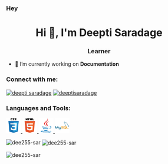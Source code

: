 ### Hey

<h1 align="center">Hi 👋, I'm Deepti Saradage</h1>
<h3 align="center">Learner</h3>

- 🔭 I’m currently working on **Documentation**

<h3 align="left">Connect with me:</h3>
<p align="left">
<a href="https://instagram.com/deepti saradage" target="blank"><img align="center" src="https://raw.githubusercontent.com/rahuldkjain/github-profile-readme-generator/master/src/images/icons/Social/instagram.svg" alt="deepti saradage" height="30" width="40" /></a>
<a href="https://www.hackerrank.com/deeptisaradage" target="blank"><img align="center" src="https://raw.githubusercontent.com/rahuldkjain/github-profile-readme-generator/master/src/images/icons/Social/hackerrank.svg" alt="deeptisaradage" height="30" width="40" /></a>
</p>

<h3 align="left">Languages and Tools:</h3>
<p align="left"> <a href="https://www.w3schools.com/css/" target="_blank"> <img src="https://raw.githubusercontent.com/devicons/devicon/master/icons/css3/css3-original-wordmark.svg" alt="css3" width="40" height="40"/> </a> <a href="https://www.w3.org/html/" target="_blank"> <img src="https://raw.githubusercontent.com/devicons/devicon/master/icons/html5/html5-original-wordmark.svg" alt="html5" width="40" height="40"/> </a> <a href="https://www.java.com" target="_blank"> <img src="https://raw.githubusercontent.com/devicons/devicon/master/icons/java/java-original.svg" alt="java" width="40" height="40"/> </a> <a href="https://www.mysql.com/" target="_blank"> <img src="https://raw.githubusercontent.com/devicons/devicon/master/icons/mysql/mysql-original-wordmark.svg" alt="mysql" width="40" height="40"/> </a> </p>

<p><img align="left" src="https://github-readme-stats.vercel.app/api/top-langs?username=dee255-sar&show_icons=true&locale=en&layout=compact" alt="dee255-sar" /></p>

<p>&nbsp;<img align="center" src="https://github-readme-stats.vercel.app/api?username=dee255-sar&show_icons=true&locale=en" alt="dee255-sar" /></p>

<p><img align="center" src="https://github-readme-streak-stats.herokuapp.com/?user=dee255-sar&" alt="dee255-sar" /></p>


